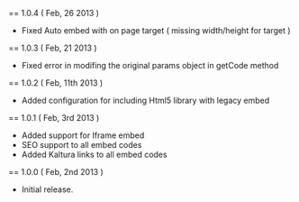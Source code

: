 == 1.0.4 ( Feb, 26 2013 )
 - Fixed Auto embed with on page target ( missing width/height for target )

== 1.0.3 ( Feb, 21 2013 )
 - Fixed error in modifing the original params object in getCode method

== 1.0.2 ( Feb, 11th 2013 )
 - Added configuration for including Html5 library with legacy embed

== 1.0.1 ( Feb, 3rd 2013 )
 - Added support for Iframe embed
 - SEO support to all embed codes
 - Added Kaltura links to all embed codes

== 1.0.0 ( Feb, 2nd 2013 )
 - Initial release.
